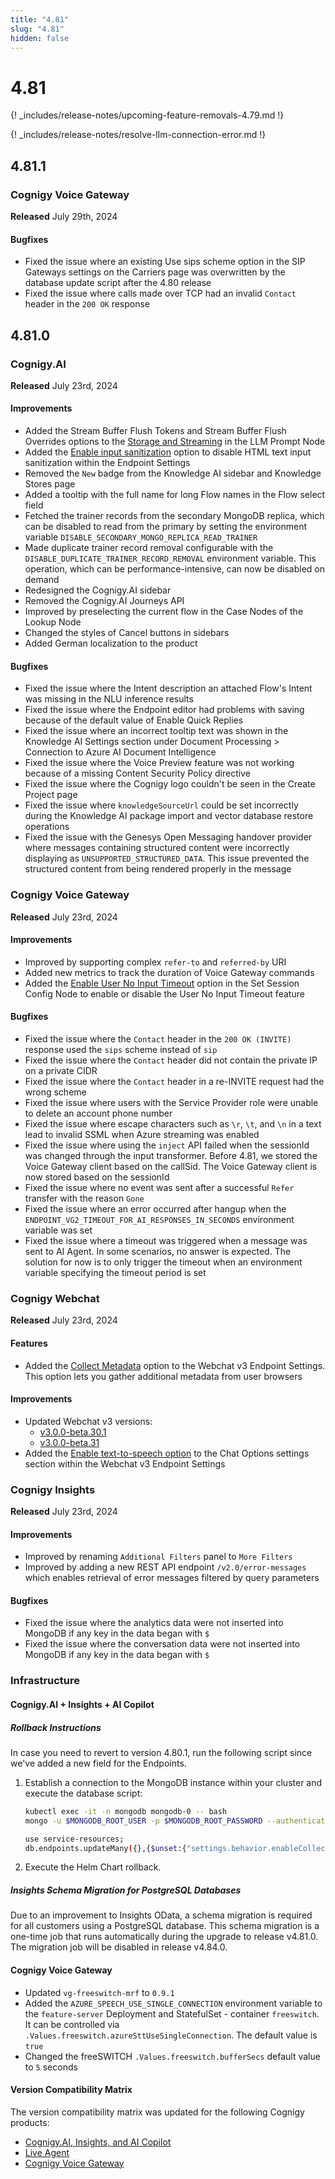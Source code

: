 ```yaml
---
title: "4.81"
slug: "4.81"
hidden: false
---
```


# 4.81

{! _includes/release-notes/upcoming-feature-removals-4.79.md !}

{! _includes/release-notes/resolve-llm-connection-error.md !}

## 4.81.1

### Cognigy Voice Gateway

**Released** July 29th, 2024

#### Bugfixes

 - Fixed the issue where an existing Use sips scheme option in the SIP Gateways settings on the Carriers page was overwritten by the database update script after the 4.80 release
 - Fixed the issue where calls made over TCP had an invalid `Contact` header in the `200 OK` response 

## 4.81.0

### Cognigy.AI

**Released** July 23rd, 2024

#### Improvements

- Added the Stream Buffer Flush Tokens and Stream Buffer Flush Overrides options to the [Storage and Streaming](../ai/build/node-reference/service/llm-prompt.md#storage-and-streaming-options) in the LLM Prompt Node
- Added the [Enable input sanitization](../ai/deploy/endpoints/data-protection-and-analytics.md#enable-input-sanitization) option to disable HTML text input sanitization within the Endpoint Settings 
- Removed the `New` badge from the Knowledge AI sidebar and Knowledge Stores page 
- Added a tooltip with the full name for long Flow names in the Flow select field 
- Fetched the trainer records from the secondary MongoDB replica, which can be disabled to read from the primary by setting the environment variable `DISABLE_SECONDARY_MONGO_REPLICA_READ_TRAINER` 
- Made duplicate trainer record removal configurable with the `DISABLE_DUPLICATE_TRAINER_RECORD_REMOVAL` environment variable. This operation, which can be performance-intensive, can now be disabled on demand 
- Redesigned the Cognigy.AI sidebar 
- Removed the Cognigy.AI Journeys API
- Improved by preselecting the current flow in the Case Nodes of the Lookup Node 
- Changed the styles of Cancel buttons in sidebars
- Added German localization to the product

#### Bugfixes

- Fixed the issue where the Intent description an attached Flow's Intent was missing in the NLU inference results 
- Fixed the issue where the Endpoint editor had problems with saving because of the default value of Enable Quick Replies 
- Fixed the issue where an incorrect tooltip text was shown in the Knowledge AI Settings section under Document Processing > Connection to Azure AI Document Intelligence  
- Fixed the issue where the Voice Preview feature was not working because of a missing Content Security Policy directive 
- Fixed the issue where the Cognigy logo couldn't be seen in the Create Project page 
- Fixed the issue where `knowledgeSourceUrl` could be set incorrectly during the Knowledge AI package import and vector database restore operations
- Fixed the issue with the Genesys Open Messaging handover provider where messages containing structured content were incorrectly displaying as `UNSUPPORTED_STRUCTURED_DATA`. This issue prevented the structured content from being rendered properly in the message

### Cognigy Voice Gateway

**Released** July 23rd, 2024

#### Improvements

- Improved by supporting complex `refer-to` and `referred-by` URI
- Added new metrics to track the duration of Voice Gateway commands
- Added the [Enable User No Input Timeout](../ai/build/node-reference/voice/voice-gateway/parameter-details.md#user-input-timeout) option in the Set Session Config Node to enable or disable the User No Input Timeout feature

#### Bugfixes

- Fixed the issue where the `Contact` header in the `200 OK (INVITE)` response used the `sips` scheme instead of `sip`
- Fixed the issue where the `Contact` header did not contain the private IP on a private CIDR
- Fixed the issue where the `Contact` header in a re-INVITE request had the wrong scheme 
- Fixed the issue where users with the Service Provider role were unable to delete an account phone number 
- Fixed the issue where escape characters such as `\r`, `\t`, and `\n` in a text lead to invalid SSML when Azure streaming was enabled 
- Fixed the issue where using the `inject` API failed when the sessionId was changed through the input transformer. Before 4.81, we stored the Voice Gateway client based on the callSid. The Voice Gateway client is now stored based on the sessionId 
- Fixed the issue where no event was sent after a successful `Refer` transfer with the reason `Gone` 
- Fixed the issue where an error occurred after hangup when the `ENDPOINT_VG2_TIMEOUT_FOR_AI_RESPONSES_IN_SECONDS` environment variable was set 
- Fixed the issue where a timeout was triggered when a message was sent to AI Agent. In some scenarios, no answer is expected. The solution for now is to only trigger the timeout when an environment variable specifying the timeout period is set 

### Cognigy Webchat

**Released** July 23rd, 2024

#### Features

- Added the [Collect Metadata](../webchat/v3/metadata.md) option to the Webchat v3 Endpoint Settings. This option lets you gather additional metadata from user browsers

#### Improvements

- Updated Webchat v3 versions:
    - [v3.0.0-beta.30.1](https://github.com/Cognigy/WebchatWidget/releases/tag/v3.0.0-beta.30.1) 
    - [v3.0.0-beta.31](https://github.com/Cognigy/WebchatWidget/releases/tag/v3.0.0-beta.31)
- Added the [Enable text-to-speech option](../webchat/v3/features.md#text-to-speech) to the Chat Options settings section within the Webchat v3 Endpoint Settings

### Cognigy Insights

**Released** July 23rd, 2024

#### Improvements

- Improved by renaming `Additional Filters` panel to `More Filters` 
- Improved by adding a new REST API endpoint `/v2.0/error-messages` which enables retrieval of error messages filtered by query parameters 

#### Bugfixes

- Fixed the issue where the analytics data were not inserted into MongoDB if any key in the data began with `$` 
- Fixed the issue where the conversation data were not inserted into MongoDB if any key in the data began with `$`

### Infrastructure

#### Cognigy.AI + Insights + AI Copilot

##### Rollback Instructions

In case you need to revert to version 4.80.1, run the following script since we've added a new field for the Endpoints.

1. Establish a connection to the MongoDB instance within your cluster and execute the database script:

    ```bash
    kubectl exec -it -n mongodb mongodb-0 -- bash
    mongo -u $MONGODB_ROOT_USER -p $MONGODB_ROOT_PASSWORD --authenticationDatabase admin

    use service-resources;
    db.endpoints.updateMany({},{$unset:{"settings.behavior.enableCollectMetadata":""}});
    ```

2. Execute the Helm Chart rollback.

##### Insights Schema Migration for PostgreSQL Databases

Due to an improvement to Insights OData, a schema migration is required for all customers using a PostgreSQL database. 
This schema migration is a one-time job that runs automatically during the upgrade to release v4.81.0. 
The migration job will be disabled in release v4.84.0.

#### Cognigy Voice Gateway

- Updated `vg-freeswitch-mrf` to `0.9.1`
- Added the `AZURE_SPEECH_USE_SINGLE_CONNECTION` environment variable to  the `feature-server` Deployment and StatefulSet - container `freeswitch`. It can be controlled via `.Values.freeswitch.azureSttUseSingleConnection`. The default value is `true` 
- Changed the freeSWITCH `.Values.freeswitch.bufferSecs` default value to `5` seconds

#### Version Compatibility Matrix

The version compatibility matrix was updated for the following Cognigy products:

- [Cognigy.AI, Insights, and AI Copilot](../ai/installation/version-compatibility-matrix.md)
- [Live Agent](../live-agent/installation/deployment/version-compatibility-matrix.md)
- [Cognigy Voice Gateway](../voice-gateway/installation/version-compatibility-matrix.md)